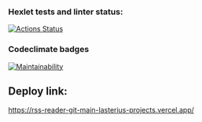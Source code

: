 ### Hexlet tests and linter status:

[![Actions Status](https://github.com/Lasterius/frontend-project-11/actions/workflows/hexlet-check.yml/badge.svg)](https://github.com/Lasterius/frontend-project-11/actions)

### Codeclimate badges

[![Maintainability](https://api.codeclimate.com/v1/badges/1db88e623c0e53da50e5/maintainability)](https://codeclimate.com/github/Lasterius/frontend-project-11/maintainability)

## Deploy link:

https://rss-reader-git-main-lasterius-projects.vercel.app/

